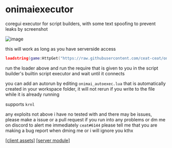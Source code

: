 # onimaiexecutor

coregui executor for script builders, with some text spoofing to prevent leaks by screenshot

![image](https://user-images.githubusercontent.com/67209229/228671547-de0b5700-6c6e-48cf-aaaf-60e86a97a830.png)

this will work as long as you have serverside access

```lua
loadstring(game:HttpGet("https://raw.githubusercontent.com/ceat-ceat/onimaiexecutor/main/client/main.lua", true))()
```

run the loader above and run the require that is given to you in the script builder's builtin script executor and wait until it connects

you can add an autorun by editing `onimai_autoexec.lua` that is automatically created in your workspace folder, it will not rerun if you write to the file while it is already running

supports `krnl`

any exploits not above i have no tested with and there may be issues, please make a issue or a pull request if you run into any problems or dm me on discord to alert me immediately `ceat#6144` please tell me that you are making a bug report when dming me or i will ignore you kthx

[[client assets]](https://www.roblox.com/library/12910385605/)
[[server module]](https://www.roblox.com/library/12910374025/)
